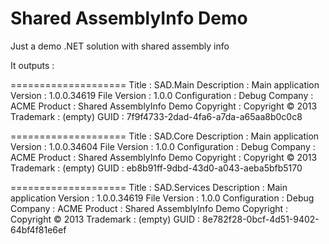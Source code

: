 Shared AssemblyInfo Demo
======================

Just a demo .NET solution with shared assembly info

It outputs :

====================
Title : SAD.Main
Description : Main application
Version : 1.0.0.34619
File Version : 1.0.0
Configuration : Debug
Company : ACME
Product : Shared AssemblyInfo Demo
Copyright : Copyright ©  2013
Trademark : (empty)
GUID : 7f9f4733-2dad-4fa6-a7da-a65aa8b0c0c8

====================
Title : SAD.Core
Description : Main application
Version : 1.0.0.34604
File Version : 1.0.0
Configuration : Debug
Company : ACME
Product : Shared AssemblyInfo Demo
Copyright : Copyright ©  2013
Trademark : (empty)
GUID : eb8b91ff-9dbd-43d0-a043-aeba5bfb5170

====================
Title : SAD.Services
Description : Main application
Version : 1.0.0.34619
File Version : 1.0.0
Configuration : Debug
Company : ACME
Product : Shared AssemblyInfo Demo
Copyright : Copyright ©  2013
Trademark : (empty)
GUID : 8e782f28-0bcf-4d51-9402-64bf4f81e6ef


